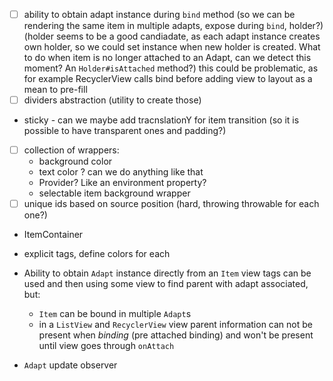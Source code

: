 - [ ] ability to obtain adapt instance during `bind` method
    (so we can be rendering the same item in multiple adapts, expose during `bind`, holder?)
    (holder seems to be a good candiadate, as each adapt instance creates own holder,
        so we could set instance when new holder is created. What to do when item is no longer
        attached to an Adapt, can we detect this moment? An `Holder#isAttached` method?)
    this could be problematic, as for example RecyclerView calls bind before adding
        view to layout as a mean to pre-fill
- [ ] dividers abstraction (utility to create those)

* sticky - can we maybe add tracnslationY for item transition (so it is possible to have
  transparent ones and padding?)

- [ ] collection of wrappers:
    * background color
    * text color ? can we do anything like that
    * Provider? Like an environment property?
    * selectable item background wrapper
- [ ] unique ids based on source position (hard, throwing throwable for each one?)

* ItemContainer
* explicit tags, define colors for each

* Ability to obtain `Adapt` instance directly from an `Item`
  view tags can be used and then using some view to find parent with adapt associated, but:
  - `Item` can be bound in multiple `Adapt`s
  - in a `ListView` and `RecyclerView` view parent information can not 
    be present when _binding_ (pre attached binding) and won't be present until view goes through `onAttach`
* `Adapt` update observer
